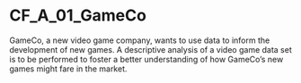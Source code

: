 # CF_A_01_GameCo

GameCo, a new video game company, wants to use data to inform the development of 
new games. A descriptive analysis of a video game data set is to be performed to foster 
a better understanding of how GameCo’s new games might fare in the market.
